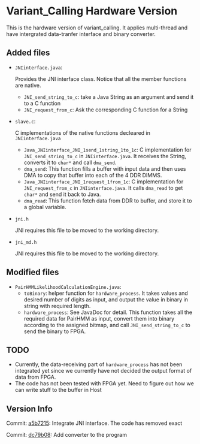 # Variant_Calling Hardware Version

This is the hardware version of variant_calling. It applies multi-thread and have intergrated data-tranfer interface and binary converter.



## Added files

* `JNIinterface.java`:

  Provides the JNI interface class. Notice that all the member functions are native.

  * `JNI_send_string_to_c`: take a Java String as an argument and send it to a C function
  * `JNI_request_from_c`: Ask the corresponding C function for a String

* `slave.c`:

  C implementations of the native functions decleared in `JNIinterface.java`

  * `Java_JNIinterface_JNI_1send_1string_1to_1c`: C implementation for `JNI_send_string_to_c` in `JNIinterface.java`. It receives the String, converts it to `char*` and call `dma_send`.
  * `dma_send`:  This function fills a buffer with input data and then uses DMA to copy that buffer into each of the 4 DDR DIMMS.
  * `Java_JNIinterface_JNI_1request_1from_1c`: C implementation for `JNI_request_from_c` in `JNIinterface.java`. It calls `dma_read` to get `char*` and send it back to Java.
  * `dma_read`: This function fetch data from DDR to buffer, and store it to a global variable.

* `jni.h`

  JNI requires this file to be moved to the working directory. 

* `jni_md.h`

  JNI requires this file to be moved to the working directory. 

## Modified files

* `PairHMMLikelihoodCalculationEngine.java`:
  * `toBinary`: helper function for `hardware_process`. It takes values and desired number of digits as input, and output the value in binary in string  with required length.
  * `hardware_process`: See JavaDoc for detail. This function takes all the required data for PairHMM as input, convert them into binary according to the assigned bitmap, and call `JNI_send_string_to_c` to send the binary to FPGA.

## TODO

* Currently, the data-receiving part of `hardware_process` has not been integrated yet since we currently have not decided the output format of data from FPGA.
* The code has not been tested with FPGA yet. Need to figure out how we can write stuff to the buffer in Host

## Version Info

Commit: [a5b7215](https://github.com/hxzhu9819/Variant_Calling/commit/a5b72156379eae9ec8967bd98092c8e1f225ad8b): Integrate JNI interface. The code has removed exact

Commit: [dc79b08](https://github.com/hxzhu9819/Variant_Calling/commit/dc79b085c64616616dbe874c1996a2cc296c2e01): Add converter to the program

